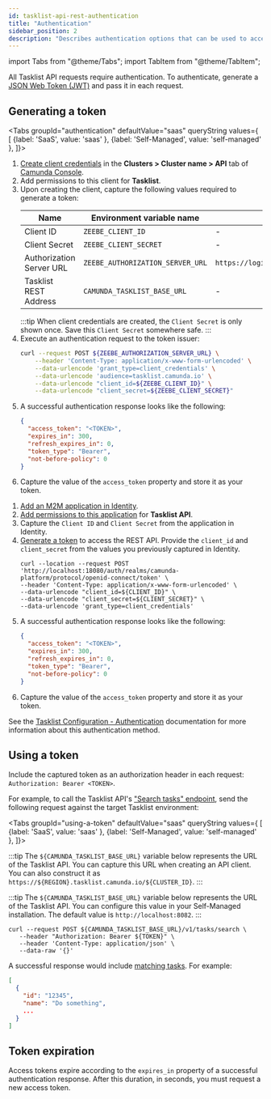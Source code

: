 ```yaml
---
id: tasklist-api-rest-authentication
title: "Authentication"
sidebar_position: 2
description: "Describes authentication options that can be used to access Tasklist REST API."
---
```


import Tabs from "@theme/Tabs";
import TabItem from "@theme/TabItem";

All Tasklist API requests require authentication. To authenticate, generate a [JSON Web Token (JWT)](https://jwt.io/introduction/) and pass it in each request.

## Generating a token

<Tabs groupId="authentication" defaultValue="saas" queryString values={
[
{label: 'SaaS', value: 'saas' },
{label: 'Self-Managed', value: 'self-managed' },
]}>
<TabItem value='saas'>

1. [Create client credentials](/guides/setup-client-connection-credentials.md) in the **Clusters > Cluster name > API** tab of [Camunda Console](https://console.camunda.io/).
2. Add permissions to this client for **Tasklist**.
3. Upon creating the client, capture the following values required to generate a token:
   <!-- this comment convinces the markdown processor to still treat the table as a table, but without adding surrounding paragraphs. 🤷 -->
   | Name                     | Environment variable name        | Default value                                |
   | ------------------------ | -------------------------------- | -------------------------------------------- |
   | Client ID                | `ZEEBE_CLIENT_ID`                | -                                            |
   | Client Secret            | `ZEEBE_CLIENT_SECRET`            | -                                            |
   | Authorization Server URL | `ZEEBE_AUTHORIZATION_SERVER_URL` | `https://login.cloud.camunda.io/oauth/token` |
   | Tasklist REST Address    | `CAMUNDA_TASKLIST_BASE_URL`      | -                                            |
   <!-- this comment convinces the markdown processor to still treat the table as a table, but without adding surrounding paragraphs. 🤷 -->
   :::tip
   When client credentials are created, the `Client Secret` is only shown once. Save this `Client Secret` somewhere safe.
   :::
4. Execute an authentication request to the token issuer:
   ```bash
   curl --request POST ${ZEEBE_AUTHORIZATION_SERVER_URL} \
       --header 'Content-Type: application/x-www-form-urlencoded' \
       --data-urlencode 'grant_type=client_credentials' \
       --data-urlencode 'audience=tasklist.camunda.io' \
       --data-urlencode "client_id=${ZEEBE_CLIENT_ID}" \
       --data-urlencode "client_secret=${ZEEBE_CLIENT_SECRET}"
   ```
5. A successful authentication response looks like the following:
   ```json
   {
     "access_token": "<TOKEN>",
     "expires_in": 300,
     "refresh_expires_in": 0,
     "token_type": "Bearer",
     "not-before-policy": 0
   }
   ```
6. Capture the value of the `access_token` property and store it as your token.

</TabItem>

<TabItem value='self-managed'>

1. [Add an M2M application in Identity](/self-managed/identity/user-guide/additional-features/incorporate-applications.md).
2. [Add permissions to this application](/self-managed/identity/user-guide/additional-features/incorporate-applications.md) for **Tasklist API**.
3. Capture the `Client ID` and `Client Secret` from the application in Identity.
4. [Generate a token](/self-managed/identity/user-guide/authorizations/generating-m2m-tokens.md) to access the REST API. Provide the `client_id` and `client_secret` from the values you previously captured in Identity.
   ```shell
   curl --location --request POST 'http://localhost:18080/auth/realms/camunda-platform/protocol/openid-connect/token' \
   --header 'Content-Type: application/x-www-form-urlencoded' \
   --data-urlencode "client_id=${CLIENT_ID}" \
   --data-urlencode "client_secret=${CLIENT_SECRET}" \
   --data-urlencode 'grant_type=client_credentials'
   ```
5. A successful authentication response looks like the following:
   ```json
   {
     "access_token": "<TOKEN>",
     "expires_in": 300,
     "refresh_expires_in": 0,
     "token_type": "Bearer",
     "not-before-policy": 0
   }
   ```
6. Capture the value of the `access_token` property and store it as your token.

See the [Tasklist Configuration - Authentication](/self-managed/tasklist-deployment/tasklist-authentication.md#identity) documentation for more information about this authentication method.

</TabItem>

</Tabs>

## Using a token

Include the captured token as an authorization header in each request: `Authorization: Bearer <TOKEN>`.

For example, to call the Tasklist API's ["Search tasks" endpoint](./specifications/search-tasks.api.mdx), send the following request against the target Tasklist environment:

<Tabs groupId="using-a-token" defaultValue="saas" queryString values={
[
{label: 'SaaS', value: 'saas' },
{label: 'Self-Managed', value: 'self-managed' },
]}>

<TabItem value='saas'>

:::tip
The `${CAMUNDA_TASKLIST_BASE_URL}` variable below represents the URL of the Tasklist API. You can capture this URL when creating an API client. You can also construct it as `https://${REGION}.tasklist.camunda.io/${CLUSTER_ID}`.
:::

</TabItem>

<TabItem value='self-managed'>

:::tip
The `${CAMUNDA_TASKLIST_BASE_URL}` variable below represents the URL of the Tasklist API. You can configure this value in your Self-Managed installation. The default value is `http://localhost:8082`.
:::

</TabItem>

</Tabs>

```shell
curl --request POST ${CAMUNDA_TASKLIST_BASE_URL}/v1/tasks/search \
   --header "Authorization: Bearer ${TOKEN}" \
   --header 'Content-Type: application/json' \
   --data-raw '{}'
```

A successful response would include [matching tasks](./specifications/search-tasks.api.mdx). For example:

```json
[
  {
    "id": "12345",
    "name": "Do something",
    ...
  }
]
```

## Token expiration

Access tokens expire according to the `expires_in` property of a successful authentication response. After this duration, in seconds, you must request a new access token.

